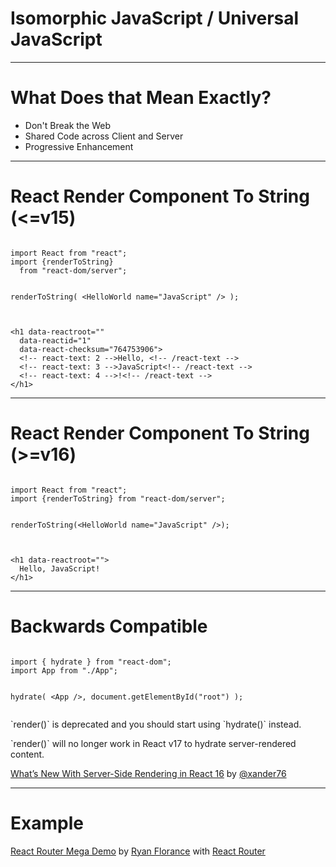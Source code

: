 <!--
{
  "className": "Slide--title"
}
-->

# Isomorphic JavaScript / Universal JavaScript

---

# What Does that Mean Exactly?

* Don't Break the Web
* Shared Code across Client and Server
* Progressive Enhancement

---

# React Render Component To String (<=v15)

<div class="Split">
  <div class="Split-column Split-column--40">
<pre class="language-jsx language--clean language--small"><code>
import React from "react";
import {renderToString}
  from "react-dom/server";

renderToString(
  &lt;HelloWorld
    name="JavaScript" /&gt;
);
</code></pre>
  </div>
  <div class="Split-column Split-column--60">
<pre class="language-markup language--clean language--small"><code>
&lt;h1 data-reactroot=""
  data-reactid="1"
  data-react-checksum="764753906"&gt;
  &lt;!-- react-text: 2 --&gt;Hello, &lt;!-- /react-text --&gt;
  &lt;!-- react-text: 3 --&gt;JavaScript&lt;!-- /react-text --&gt;
  &lt;!-- react-text: 4 --&gt;!&lt;!-- /react-text --&gt;
&lt;/h1&gt;
</code></pre>
  </div>
</div>

---

# React Render Component To String (>=v16)

<div class="Split">
  <div class="Split-column Split-column--60">
<pre class="language-jsx language--clean language--small"><code>
import React from "react";
import {renderToString} from "react-dom/server";

renderToString(&lt;HelloWorld name="JavaScript" /&gt;);
</code></pre>
  </div>
  <div class="Split-column Split-column--40">
<pre class="language-markup language--clean language--small"><code>
&lt;h1 data-reactroot=""&gt;
  Hello, JavaScript!
&lt;/h1&gt;
</code></pre>
  </div>
</div>

---

# Backwards Compatible

<div class="Split">
  <div class="Split-column Split-column--60">
<pre class="language-jsx language--clean language--small"><code>
import { hydrate } from "react-dom";
import App from "./App";

hydrate(
  &lt;App /&gt;,
  document.getElementById("root")
);
</code></pre>
  </div>
  <div class="Split-column Split-column--40" style="text-align: left;">
<p>`render()` is deprecated and you should start using `hydrate()` instead.</p>
<p>`render()` will no longer work in React v17 to hydrate server-rendered content.</p>
<p><a href="https://hackernoon.com/whats-new-with-server-side-rendering-in-react-16-9b0d78585d67">What’s New With Server-Side Rendering in React 16</a> by <a href="https://twitter.com/xander76">@xander76</a></p>
  </div>
</div>

---
# Example

[React Router Mega Demo](http://react-router-mega-demo.herokuapp.com/) by [Ryan Florance](http://twitter.com/ryanflorence) with [React Router](https://github.com/rackt/react-router)

<!--

NOTES:

* http://www.smashingmagazine.com/2015/04/21/react-to-the-future-with-isomorphic-apps/
* http://blog.risingstack.com/from-angularjs-to-react-the-isomorphic-way/
* https://github.com/petehunt/react-server-rendering-example
-->
